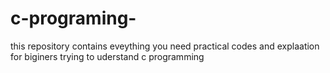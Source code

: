 # c-programing-
this repository contains eveything you need practical codes and explaation for biginers trying to uderstand c programming 
